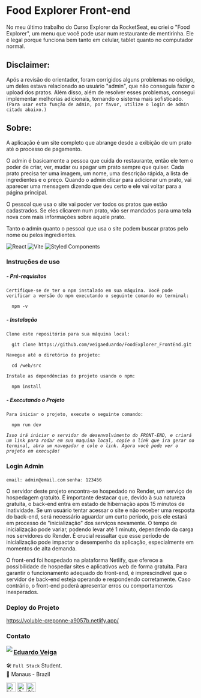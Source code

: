 # Food Explorer Front-end

No meu último trabalho do Curso Explorer da RocketSeat, eu criei o "Food Explorer", um menu que você pode usar num restaurante de mentirinha. Ele é legal porque funciona bem tanto em celular, tablet quanto no computador normal.

## Disclaimer:
Após a revisão do orientador, foram corrigidos alguns problemas no código, um deles estava relacionado ao usuário "admin", que não conseguia fazer o upload dos pratos. Além disso, além de resolver esses problemas, consegui implementar melhorias adicionais, tornando o sistema mais sofisticado.
`(Para usar esta função de admin, por favor, utilize o login de admin citado abaixo.)`

## Sobre:

A aplicação é um site completo que abrange desde a exibição de um prato até o processo de pagamento.

O admin é basicamente a pessoa que cuida do restaurante, então ele tem o poder de criar, ver, mudar ou apagar um prato sempre que quiser. Cada prato precisa ter uma imagem, um nome, uma descrição rápida, a lista de ingredientes e o preço. Quando o admin clicar para adicionar um prato, vai aparecer uma mensagem dizendo que deu certo e ele vai voltar para a página principal.

O pessoal que usa o site vai poder ver todos os pratos que estão cadastrados. Se eles clicarem num prato, vão ser mandados para uma tela nova com mais informações sobre aquele prato.

Tanto o admin quanto o pessoal que usa o site podem buscar pratos pelo nome ou pelos ingredientes.

![React](https://img.shields.io/badge/react-%2320232a.svg?style=for-the-badge&logo=react&logoColor=%2361DAFB) ![Vite](https://img.shields.io/badge/vite-%23646CFF.svg?style=for-the-badge&logo=vite&logoColor=white) ![Styled Components](https://img.shields.io/badge/styled--components-DB7093?style=for-the-badge&logo=styled-components&logoColor=white)

### Instruções de uso

##### - Pré-requisitos

`Certifique-se de ter o npm instalado em sua máquina. Você pode verificar a versão do npm executando o seguinte comando no terminal:`

      npm -v

##### - Instalação

`Clone este repositório para sua máquina local:`

      git clone https://github.com/veigaeduardo/FoodExplorer_FrontEnd.git

`Navegue até o diretório do projeto:`

      cd /web/src

`Instale as dependências do projeto usando o npm:`

      npm install

##### - Executando o Projeto

`Para iniciar o projeto, execute o seguinte comando:`

      npm run dev

_`Isso irá iniciar o servidor de desenvolvimento do FRONT-END, e criará um link para rodar em sua maquina local, copie o link que ira gerar no terminal, abra um navegador e cole o link. Agora você pode ver o projeto em execução!`_

### Login Admin

`email: admin@email.com`
`senha: 123456`

O servidor deste projeto encontra-se hospedado no Render, um serviço de hospedagem gratuito. É importante destacar que, devido à sua natureza gratuita, o back-end entra em estado de hibernação após 15 minutos de inatividade. Se um usuário tentar acessar o site e não receber uma resposta do back-end, será necessário aguardar um curto período, pois ele estará em processo de "inicialização" dos serviços novamente. O tempo de inicialização pode variar, podendo levar até 1 minuto, dependendo da carga nos servidores do Render. É crucial ressaltar que esse período de inicialização pode impactar o desempenho da aplicação, especialmente em momentos de alta demanda.

O front-end foi hospedado na plataforma Netlify, que oferece a possibilidade de hospedar sites e aplicativos web de forma gratuita. Para garantir o funcionamento adequado do front-end, é imprescindível que o servidor de back-end esteja operando e respondendo corretamente. Caso contrário, o front-end poderá apresentar erros ou comportamentos inesperados.

### Deploy do Projeto

<a href='https://voluble-creponne-a9057b.netlify.app/' target='_blank'>https://voluble-creponne-a9057b.netlify.app/</a>

### Contato

<img align="left" src="https://avatars.githubusercontent.com/u/114083933?s=400&u=e3a6908e65bf35509cd81d3765ea7c4e49033093&v=4">

### [**Eduardo Veiga**](https://github.com/veigaeduardo)

🛠 `Full Stack` Student. <br>
📍 Manaus - Brazil

<a href="https://www.linkedin.com/in/eduardo-veiga-80741a254/" target="_blank"><img src="https://img.shields.io/badge/LinkedIn-0077B5?style=flat&logo=linkedin&logoColor=white" alt="LinkedIn Badge" height="25"></a>&nbsp;<a href="mailto:eduardoveigadev@gmail.com" target="_blank"><img src="https://img.shields.io/badge/Gmail-D14836?style=flat&logo=gmail&logoColor=white" alt="Gmail Badge" height="25"><a href="https://www.github.com/veigaeduardo" target="_blank"><img src="https://img.shields.io/badge/GitHub-100000?style=flat&logo=github&logoColor=white" alt="GitHub Badge" height="25"></a>&nbsp;

<br clear="left"/>

